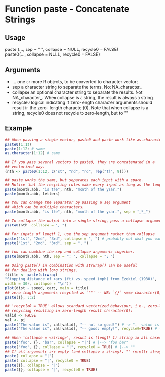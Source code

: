 # Function paste - Concatenate Strings

## Usage

paste (..., sep = " ", collapse = NULL, recycle0 = FALSE)  
paste0(..., collapse = NULL, recycle0 = FALSE)  

## Arguments

- ...    one or more R objects, to be converted to character vectors.
- sep    a character string to separate the terms. Not NA_character_
- collapse    an optional character string to separate the results. Not NA_character_. When
collapse is a string, the result is always a string
- recycle0    logical indicating if zero-length character arguments should result in the zero-
length character(0). Note that when collapse is a string, recycle0 does not
recycle to zero-length, but to ""

## Example

```R
## When passing a single vector, paste0 and paste work like as.character.
paste0(1:12)
paste(1:12) # same
as.character(1:12) # same

## If you pass several vectors to paste0, they are concatenated in a
## vectorized way.
(nth <- paste0(1:12, c("st", "nd", "rd", rep("th", 9))))

## paste works the same, but separates each input with a space.
## Notice that the recycling rules make every input as long as the longest input.
paste(month.abb, "is the", nth, "month of the year.")
paste(month.abb, letters)

## You can change the separator by passing a sep argument
## which can be multiple characters.
paste(month.abb, "is the", nth, "month of the year.", sep = "_*_")

## To collapse the output into a single string, pass a collapse argument.
paste0(nth, collapse = ", ")

## For inputs of length 1, use the sep argument rather than collapse
paste("1st", "2nd", "3rd", collapse = ", ") # probably not what you wanted
paste("1st", "2nd", "3rd", sep = ", ")

## You can combine the sep and collapse arguments together.
paste(month.abb, nth, sep = ": ", collapse = "; ")

## Using paste() in combination with strwrap() can be useful
## for dealing with long strings.
(title <- paste(strwrap(
"Stopping distance of cars (ft) vs. speed (mph) from Ezekiel (1930)",
width = 30), collapse = "\n"))
plot(dist ~ speed, cars, main = title)
## zero length arguments recycled as `""` -- NB: `{}` <==> character(0) here
paste({}, 1:2)

## 'recycle0 = TRUE' allows standard vectorized behaviour, i.e., zero-length
## recycling resulting in zero-length result character(0):
valid <- FALSE
val <- pi
paste("The value is", val[valid], "-- not so good!") # -> ".. value is -- not .."
paste("The value is", val[valid], "-- good: empty!", recycle0=TRUE) # -> character(0)

## When 'collapse = <string>', result is (length 1) string in all cases
paste("foo", {}, "bar", collapse = "|") # |--> "foo bar"
paste("foo", {}, collapse = "|", recycle0 = TRUE) # |--> ""
## If all arguments are empty (and collapse a string), "" results always
paste( collapse = "|")
paste( collapse = "|", recycle0 = TRUE)
paste({}, collapse = "|")
paste({}, collapse = "|", recycle0 = TRUE)
```

